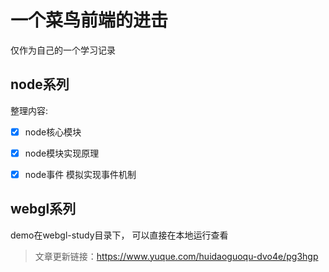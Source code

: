 # 一个菜鸟前端的进击
仅作为自己的一个学习记录
## node系列


整理内容:
 - [x] node核心模块
 - [x] node模块实现原理
 - [x] node事件 模拟实现事件机制


## webgl系列 
  demo在webgl-study目录下， 可以直接在本地运行查看

  >文章更新链接：https://www.yuque.com/huidaoguoqu-dvo4e/pg3hgp

    